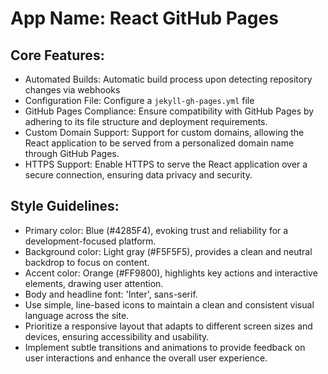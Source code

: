 # **App Name**: React GitHub Pages

## Core Features:

- Automated Builds: Automatic build process upon detecting repository changes via webhooks
- Configuration File: Configure a `jekyll-gh-pages.yml` file
- GitHub Pages Compliance: Ensure compatibility with GitHub Pages by adhering to its file structure and deployment requirements.
- Custom Domain Support: Support for custom domains, allowing the React application to be served from a personalized domain name through GitHub Pages.
- HTTPS Support: Enable HTTPS to serve the React application over a secure connection, ensuring data privacy and security.

## Style Guidelines:

- Primary color: Blue (#4285F4), evoking trust and reliability for a development-focused platform.
- Background color: Light gray (#F5F5F5), provides a clean and neutral backdrop to focus on content.
- Accent color: Orange (#FF9800), highlights key actions and interactive elements, drawing user attention.
- Body and headline font: 'Inter', sans-serif.
- Use simple, line-based icons to maintain a clean and consistent visual language across the site.
- Prioritize a responsive layout that adapts to different screen sizes and devices, ensuring accessibility and usability.
- Implement subtle transitions and animations to provide feedback on user interactions and enhance the overall user experience.